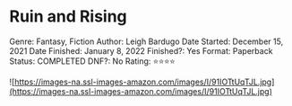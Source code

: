 # Ruin and Rising

Genre: Fantasy, Fiction
Author: Leigh Bardugo
Date Started: December 15, 2021
Date Finished: January 8, 2022
Finished?: Yes
Format: Paperback
Status: COMPLETED
DNF?: No
Rating: ⭐️⭐️⭐️⭐️

![https://images-na.ssl-images-amazon.com/images/I/91IOTtUqTJL.jpg](https://images-na.ssl-images-amazon.com/images/I/91IOTtUqTJL.jpg)